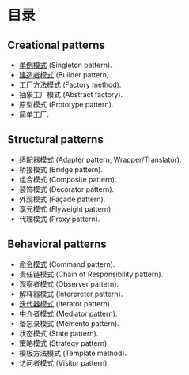 # 目录

## Creational patterns

- [单例模式](单例模式.md) (Singleton pattern).
- [建造者模式](建造者模式.md) (Builder pattern).
- 工厂方法模式 (Factory method).
- 抽象工厂模式 (Abstract factory).
- 原型模式 (Prototype pattern).
- 简单工厂.

## Structural patterns

- 适配器模式 (Adapter pattern, Wrapper/Translator).
- 桥接模式 (Bridge pattern).
- 组合模式 (Composite pattern).
- 装饰模式 (Decorator pattern).
- 外观模式 (Façade pattern).
- 享元模式 (Flyweight pattern).
- 代理模式 (Proxy pattern).

## Behavioral patterns

- [命令模式](命令模式.md) (Command pattern).
- 责任链模式 (Chain of Responsibility pattern).
- 观察者模式 (Observer pattern).
- 解释器模式 (Interpreter pattern).
- [迭代器模式](迭代器模式.md) (Iterator pattern).
- 中介者模式 (Mediator pattern).
- 备忘录模式 (Memento pattern).
- 状态模式 (State pattern).
- 策略模式 (Strategy pattern).
- 模板方法模式 (Template method).
- 访问者模式 (Visitor pattern).
